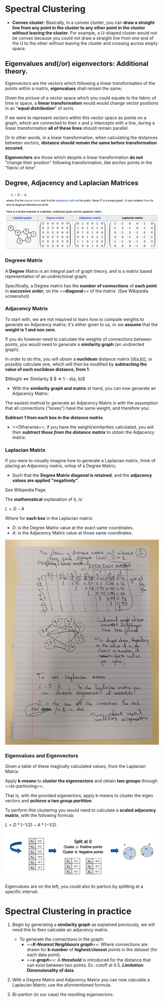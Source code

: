 # Spectral Clustering

* **Convex cluster**: Basically, in a convex cluster, you can **draw a straight line from any point in the cluster to any other point in the cluster without leaving the cluster**. For example, a U-shaped cluster would not be convex because you could not draw a straight line from one end of the U to the other without leaving the cluster and crossing across empty space.    

## Eigenvalues and(/or) eigenvectors: Additional theory.

Eigenvectors are the vectors which following a linear transformation of the points within a matrix, **eigenvalues** shall remain the same;

Given the picture of a vector space which you could equate to the fabric of time in space, a **linear transformation** would would change vector positions in an "**equal distribution**" of sorts. 

If we were to represent vectors within this vector space as points on a graph, which are connected to their x and y intercepts with a line, during a linear transformation **all of these lines** should remain parallel.

Or in other words, in a linear transformation, when calculating the distances between vectors, **distance should remain the same before transformation occured**. 

**Eigenvectors** are those which despite a linear transformation **do not** "change their position" following transformation, like anchor points in the "fabric of time".

## Degree, Adjacency and Laplacian Matrices

![alt text](<Screenshot 2024-10-16 at 14.28.34.png>)

### Degreee Matrix
A **Degree** Matrix is an integral part of graph theory, and is a matrix based representation of an undirectional graph; 

Specifically, a Degree matrix has the **number of connections** of **each point** in ***succesive order***, on the ==**diagonal**== of the matrix. (See Wikipedia screenshot)
### Adjacency Matrix

To start with, we are not required to learn how to compute weights to generate an Adjacency matrix; it's either given to us, or we **assume** that the **weight is 1 and non zero**.

If you do however need to calculate the weights of connections between points, you would need to generate a **similarity graph** (an undirected graph).

In order to do this, you will obtain a **euclidean** distance matrix [d(a,b)], or possibly calculate one, which will then be modified by **subtracting the value of each euclidean distance, from 1**:

$Weight <=> Similarity $
$ => 1 - d(a, b)$

- With the **similarity graph and matrix** at hand, you can now generate an Adjacency Matrix:

The easiest method to generate an Adjacency Matrix is with the assumption that all connections ("boxes") have the same weight, and therefore you:

**Subtract 1 from each box in the distance matrix**.

- ==Otherwise==, if you have the weight/similarities calculated, you will then ***subtract those from the distance matrix*** to obtain the Adjacency matrix.

### Laplacian Matrix

If you were to visually imagine how to generate a Laplacian matrix, think of placing an Adjacency matrix, ontop of a Degree Matrix;

- Such that the **Degree Matrix diagonal is retained**, and the **adjacency values are applied "negatively"**.

See Wikipedia Page.

The **mathematical** explanation of it, is:

$L=D-A$

Where for **each box** in the Laplacian matrix:

- $D$: is the Degree Matrix value at the exact same coordinates.
- $A$: is the Adjacency Matrix value at those same coordinates.

![alt text](20241016_144343.jpg)

### Eigenvalues and Eigenvectors

Given a table of these magically calculated values, from the Laplacian Matrix:

Apply **k-means** to **cluster the eigenvectors** and obtain **two groups** through ==bi-partioning==.

That is, with the provided eigevectors, apply k-means to cluster the eigen vectors and ***achieve a two group partition***.

To perform this clustering you would need to calculate a **scaled adjacency matrix**, with the following formula:

$L = D*(-1/2) - A*(-1/2)$

![alt text](<Screenshot 2024-11-16 at 18.11.40.png>)

Eigenvalues are on the left, you could also bi-partion by splitting at a specific interval.

# Spectral Clustering in practice

1. Begin by generating a **similarity graph** as explained previously, we will need this to then calculate an adjacency matrix.
    - To generate the connections in the graph:
        - ==***K-Nearest Neighbours graph***==: Where connections are drawn for **k-number** of **highest**/**closest** points in the dataset (for each data point).
        - ==***ε-graph***==: A ***threshold*** is introduced for the distance that can exist between two points. Ex. cutoff at 0.5. ***Limitation***: **Dimensionality of data**.

2. With a Degree Matrix and Adjacency Matrix you can now calculate a Laplacian Matrix; use the aformentioned formula.

3. Bi-partion (in our case) the resulting eigenvectors. 

